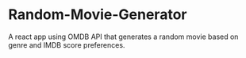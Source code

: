 # Random-Movie-Generator
A react app using OMDB API that generates a random movie based on genre and IMDB score preferences.

